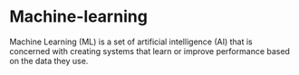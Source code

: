 # Machine-learning
Machine Learning (ML) is a set of artificial intelligence (AI) that is concerned with creating systems that learn or improve performance based on the data they use.
